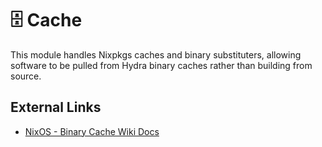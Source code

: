 # 🗄️ Cache
This module handles Nixpkgs caches and binary substituters, allowing software to be pulled from Hydra binary caches rather than building from source.


## External Links
- [NixOS - Binary Cache Wiki Docs](https://nixos.wiki/wiki/Binary_Cache)

